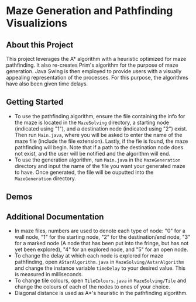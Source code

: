 # Maze Generation and Pathfinding Visualizions
## About this Project
This project leverages the A* algorithm with a heuristic optimized for maze pathfinding. It also re-creates Prim's algorithm for the purpose of maze generation. Java Swing is then employed to provide users with a visually appealing representation of the processes. For this purpose, the algorithms have also been given time delays.

## Getting Started
- To use the pathfinding algorithm, ensure the file containing the info for the maze is located in the ```MazeSolving``` directory, a starting node (indicated using "1"), and a destination node (indicated using "2") exist. Then run ```Main.java```, where you will be asked to enter the name of the maze file (include the file extension). Lastly, if the fie is found, the maze pathfinding will begin. Note that if a path to the destination node does not exist, and the user will be notified and the algorithm will end.
- To use the generation algorithm, run ```Main.java``` in the ```MazeGeneration``` directory and input the name of the file you want your generated maze to have. Once generated, the file will be ouputted into the ```MazeGeneration``` directory.

## Demos

## Additional Documentation
- In maze files, numbers are used to denote each type of node: "0" for a wall node, "1" for the starting node, "2" for the destination/end node, "3" for a marked node (A node that has been put into the fringe, but has not yet been explored), "4" for an explored node, and "5" for an open node.
- To change the delay at which each node is explored for maze pathfinding, open ```AStarAlgorithm.java``` in ```MazeSolving/AstarAlgorithm``` and change the instance variable ```timeDelay``` to your desired value. This is measured in milliseconds.
- To change tile colours, open ```TileColours.java``` in ```MazeSolving/Tile``` and change the colours of each of the nodes to ones of your choice.
- Diagonal distance is used as A*'s heuristic in the pathfinding algorithm.
